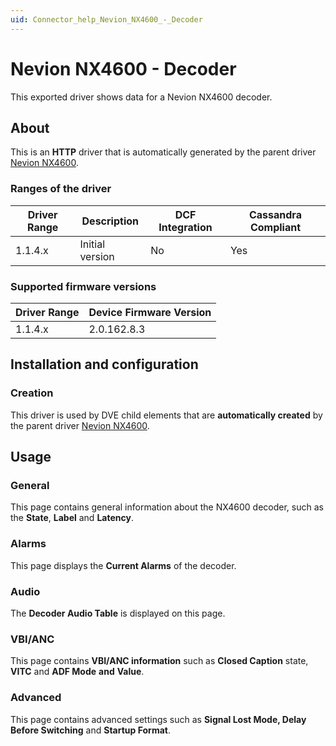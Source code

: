```yaml
---
uid: Connector_help_Nevion_NX4600_-_Decoder
---
```


# Nevion NX4600 - Decoder

This exported driver shows data for a Nevion NX4600 decoder.

## About

This is an **HTTP** driver that is automatically generated by the parent driver [Nevion NX4600](xref:Connector_help_Nevion_NX4600).

### Ranges of the driver

| **Driver Range** | **Description** | **DCF Integration** | **Cassandra Compliant** |
|------------------|-----------------|---------------------|-------------------------|
| 1.1.4.x          | Initial version | No                  | Yes                     |

### Supported firmware versions

| **Driver Range** | **Device Firmware Version** |
|------------------|-----------------------------|
| 1.1.4.x          | 2.0.162.8.3                 |

## Installation and configuration

### Creation

This driver is used by DVE child elements that are **automatically created** by the parent driver [Nevion NX4600](xref:Connector_help_Nevion_NX4600).

## Usage

### General

This page contains general information about the NX4600 decoder, such as the **State**, **Label** and **Latency**.

### Alarms

This page displays the **Current Alarms** of the decoder.

### Audio

The **Decoder Audio Table** is displayed on this page.

### VBI/ANC

This page contains **VBI/ANC information** such as **Closed Caption** state, **VITC** and **ADF Mode** **and** **Value**.

### Advanced

This page contains advanced settings such as **Signal Lost Mode, Delay Before Switching** and **Startup Format**.
